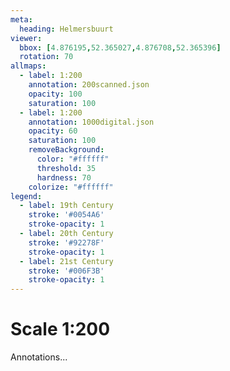 ```yaml
---
meta:
  heading: Helmersbuurt
viewer:
  bbox: [4.876195,52.365027,4.876708,52.365396]
  rotation: 70
allmaps:
  - label: 1:200
    annotation: 200scanned.json
    opacity: 100
    saturation: 100
  - label: 1:200
    annotation: 1000digital.json
    opacity: 60
    saturation: 100
    removeBackground:
      color: "#ffffff"
      threshold: 35
      hardness: 70
    colorize: "#ffffff"
legend:
  - label: 19th Century
    stroke: '#0054A6'
    stroke-opacity: 1
  - label: 20th Century
    stroke: '#92278F'
    stroke-opacity: 1
  - label: 21st Century
    stroke: '#006F3B'
    stroke-opacity: 1
---
```

# Scale 1:200

Annotations...